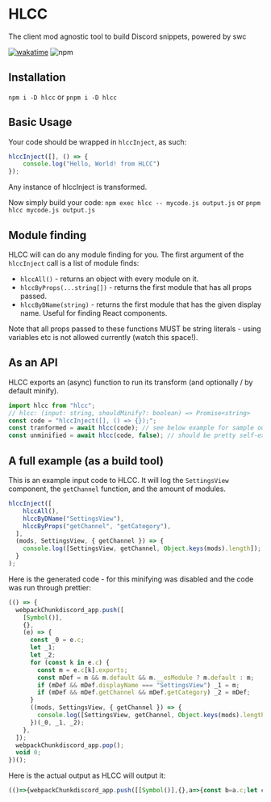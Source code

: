 # HLCC
The client mod agnostic tool to build Discord snippets, powered by swc

[![wakatime](https://wakatime.com/badge/github/yellowsink/HLCC.svg)](https://wakatime.com/badge/github/yellowsink/HLCC)
![npm](https://img.shields.io/npm/v/hlcc)

## Installation
`npm i -D hlcc` or `pnpm i -D hlcc`

## Basic Usage
Your code should be wrapped in `hlccInject`, as such:
```js
hlccInject([], () => {
    console.log("Hello, World! from HLCC")
});
```

Any instance of hlccInject is transformed.

Now simply build your code: `npm exec hlcc -- mycode.js output.js` or `pnpm hlcc mycode.js output.js`

## Module finding
HLCC will can do any module finding for you.
The first argument of the `hlccInject` call is a list of module finds:
 - `hlccAll()` - returns an object with every module on it.
 - `hlccByProps(...string[])` - returns the first module that has all props passed.
 - `hlccByDName(string)` - returns the first module that has the given display name. Useful for finding React components.

 Note that all props passed to these functions MUST be string literals -
 using variables etc is not allowed currently (watch this space!).

## As an API
HLCC exports an (async) function to run its transform (and optionally / by default minify).

```js
import hlcc from "hlcc";
// hlcc: (input: string, shouldMinify?: boolean) => Promise<string>
const code = "hlccInject([], () => {});";
const tranformed = await hlcc(code); // see below example for sample output
const unminified = await hlcc(code, false); // should be pretty self-explanatory
```

## A full example (as a build tool)
This is an example input code to HLCC.
It will log the `SettingsView` component, the `getChannel` function, and the amount of modules.

```js
hlccInject([
    hlccAll(),
    hlccByDName("SettingsView"),
    hlccByProps("getChannel", "getCategory"),
  ],
  (mods, SettingsView, { getChannel }) => {
    console.log([SettingsView, getChannel, Object.keys(mods).length]);
  }
);
```

Here is the generated code - for this minifying was disabled and the code was run through prettier:
```js
(() => {
  webpackChunkdiscord_app.push([
    [Symbol()],
    {},
    (e) => {
      const _0 = e.c;
      let _1;
      let _2;
      for (const k in e.c) {
        const m = e.c[k].exports;
        const mDef = m && m.default && m.__esModule ? m.default : m;
        if (mDef && mDef.displayName === "SettingsView") _1 = m;
        if (mDef && mDef.getChannel && mDef.getCategory) _2 = mDef;
      }
      ((mods, SettingsView, { getChannel }) => {
        console.log([SettingsView, getChannel, Object.keys(mods).length]);
      })(_0, _1, _2);
    },
  ]);
  webpackChunkdiscord_app.pop();
  void 0;
})();

```

Here is the actual output as HLCC will output it:
```js
(()=>{webpackChunkdiscord_app.push([[Symbol()],{},a=>{const b=a.c;let c;let d;for(const e in a.c){const f=a.c[e].exports;const g=f&&f.default&&f.__esModule?f.default:f;if(g&&g.displayName==="SettingsView")c=f;if(g&&g.getChannel&&g.getCategory)d=g}((a,b,{getChannel:c})=>{console.log([b,c,Object.keys(a).length])})(b,c,d)}]);webpackChunkdiscord_app.pop();void 0})()
```